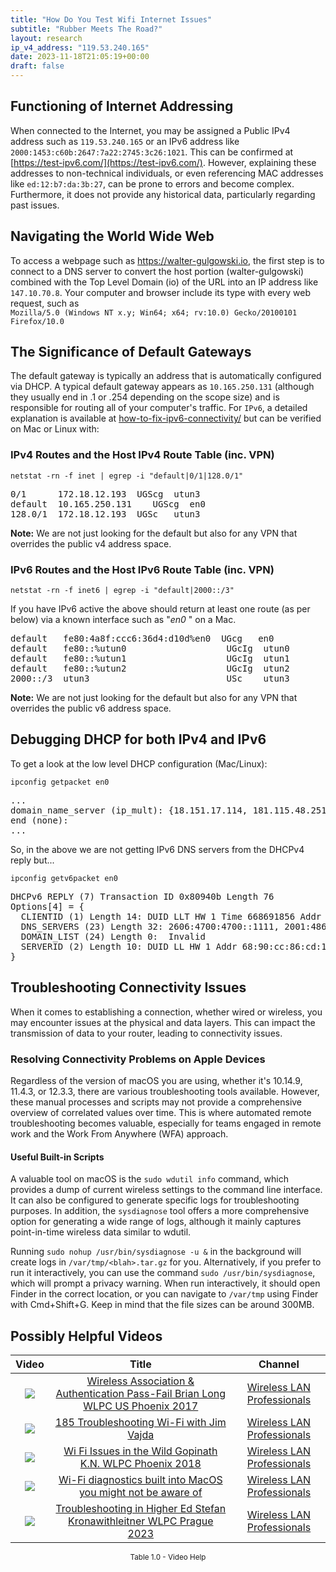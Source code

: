 ```yaml
---
title: "How Do You Test Wifi Internet Issues"
subtitle: "Rubber Meets The Road?"
layout: research
ip_v4_address: "119.53.240.165"
date: 2023-11-18T21:05:19+00:00
draft: false
---
```


## Functioning of Internet Addressing

When connected to the Internet, you may be assigned a Public IPv4 address such as ```119.53.240.165``` or an IPv6 address like ```2000:1453:c60b:2647:7a22:2745:3c26:1021```. This can be confirmed at [https://test-ipv6.com/](https://test-ipv6.com/). However, explaining these addresses to non-technical individuals, or even referencing MAC addresses like ```ed:12:b7:da:3b:27```, can be prone to errors and become complex. Furthermore, it does not provide any historical data, particularly regarding past issues.
## Navigating the World Wide Web
To access a webpage such as https://walter-gulgowski.io, the first step is to connect to a DNS server to convert the host portion (walter-gulgowski) combined with the Top Level Domain (io) of the URL into an IP address like ```147.10.70.8```. Your computer and browser include its type with every web request, such as <br>```Mozilla/5.0 (Windows NT x.y; Win64; x64; rv:10.0) Gecko/20100101 Firefox/10.0```
## The Significance of Default Gateways
The default gateway is typically an address that is automatically configured via DHCP. A typical default gateway appears as ```10.165.250.131``` (although they usually end in .1 or .254 depending on the scope size) and is responsible for routing all of your computer's traffic. For ```IPv6```, a detailed explanation is available at [how-to-fix-ipv6-connectivity/](/blog/how-to-fix-ipv6-connectivity/) but can be verified on Mac or Linux with:
<br>
### IPv4 Routes and the Host IPv4 Route Table (inc. VPN)
```netstat -rn -f inet | egrep -i "default|0/1|128.0/1"```

<pre>
0/1      172.18.12.193  UGScg  utun3
default  10.165.250.131    UGScg  en0
128.0/1  172.18.12.193  UGSc   utun3</pre>

**Note:** We are not just looking for the default but also for any VPN that overrides the public v4 address space.

### IPv6 Routes and the Host IPv6 Route Table (inc. VPN)
```netstat -rn -f inet6 | egrep -i "default|2000::/3"```

If you have IPv6 active the above should return at least one route (as per below) via a known interface such as "_en0_ " on a Mac. 

<pre>
default   fe80:4a8f:ccc6:36d4:d10d%en0  UGcg   en0
default   fe80::%utun0                   UGcIg  utun0
default   fe80::%utun1                   UGcIg  utun1
default   fe80::%utun2                   UGcIg  utun2
2000::/3  utun3                          USc    utun3</pre>

**Note:** We are not just looking for the default but also for any VPN that overrides the public v6 address space.
<br>

## Debugging DHCP for both IPv4 and IPv6

To get a look at the low level DHCP configuration (Mac/Linux): 

```ipconfig getpacket en0```

<pre>
...
domain_name_server (ip_mult): {18.151.17.114, 181.115.48.251}
end (none):
...</pre>

So, in the above we are not getting IPv6 DNS servers from the DHCPv4 reply but...

```ipconfig getv6packet en0```

<pre>
DHCPv6 REPLY (7) Transaction ID 0x80940b Length 76
Options[4] = {
  CLIENTID (1) Length 14: DUID LLT HW 1 Time 668691856 Addr ed:12:b7:da:3b:27
  DNS_SERVERS (23) Length 32: 2606:4700:4700::1111, 2001:4860:4860::8844
  DOMAIN_LIST (24) Length 0:  Invalid
  SERVERID (2) Length 10: DUID LL HW 1 Addr 68:90:cc:86:cd:11
}</pre>




## Troubleshooting Connectivity Issues
When it comes to establishing a connection, whether wired or wireless, you may encounter issues at the physical and data layers. This can impact the transmission of data to your router, leading to connectivity issues.
### Resolving Connectivity Problems on Apple Devices
Regardless of the version of macOS you are using, whether it's 10.14.9, 11.4.3, or 12.3.3, there are various troubleshooting tools available. However, these manual processes and scripts may not provide a comprehensive overview of correlated values over time. This is where automated remote troubleshooting becomes valuable, especially for teams engaged in remote work and the Work From Anywhere (WFA) approach.
#### Useful Built-in Scripts
A valuable tool on macOS is the `sudo wdutil info` command, which provides a dump of current wireless settings to the command line interface. It can also be configured to generate specific logs for troubleshooting purposes. In addition, the `sysdiagnose` tool offers a more comprehensive option for generating a wide range of logs, although it mainly captures point-in-time wireless data similar to wdutil.

Running `sudo nohup /usr/bin/sysdiagnose -u &` in the background will create logs in `/var/tmp/<blah>.tar.gz` for you. Alternatively, if you prefer to run it interactively, you can use the command `sudo /usr/bin/sysdiagnose`, which will prompt a privacy warning. When run interactively, it should open Finder in the correct location, or you can navigate to `/var/tmp` using Finder with Cmd+Shift+G. Keep in mind that the file sizes can be around 300MB.
## Possibly Helpful Videos

<link href="/plugins/lity/css/lity.min.css" rel="stylesheet">
<script src="/plugins/lity/js/lity.min.js"></script>
<div class="table1-start"></div>

|Video | Title | Channel |
| :---: | :---: | :---: |
|<a href="https://www.youtube.com/watch?v=EWURmcra5_4" data-lity><img src="https://i.ytimg.com/vi/EWURmcra5_4/default.jpg" class="img-fluid"></a>|<a href="https://www.youtube.com/watch?v=EWURmcra5_4" data-lity>Wireless Association &amp; Authentication Pass-Fail   Brian Long   WLPC US Phoenix 2017</a>|<a target="_blank" href="https://www.youtube.com/channel/UCIzBSS46vcqhwmBZ7ZpY-yg" >Wireless LAN Professionals</a>|
|<a href="https://www.youtube.com/watch?v=NL7tJm_QIKo" data-lity><img src="https://i.ytimg.com/vi/NL7tJm_QIKo/default.jpg" class="img-fluid"></a>|<a href="https://www.youtube.com/watch?v=NL7tJm_QIKo" data-lity>185   Troubleshooting Wi-Fi with Jim Vajda</a>|<a target="_blank" href="https://www.youtube.com/channel/UCIzBSS46vcqhwmBZ7ZpY-yg" >Wireless LAN Professionals</a>|
|<a href="https://www.youtube.com/watch?v=XIgyJ0f8Zl4" data-lity><img src="https://i.ytimg.com/vi/XIgyJ0f8Zl4/default.jpg" class="img-fluid"></a>|<a href="https://www.youtube.com/watch?v=XIgyJ0f8Zl4" data-lity>Wi Fi Issues in the Wild   Gopinath K.N.   WLPC Phoenix 2018</a>|<a target="_blank" href="https://www.youtube.com/channel/UCIzBSS46vcqhwmBZ7ZpY-yg" >Wireless LAN Professionals</a>|
|<a href="https://www.youtube.com/watch?v=kBEcRYe9gRw" data-lity><img src="https://i.ytimg.com/vi/kBEcRYe9gRw/default.jpg" class="img-fluid"></a>|<a href="https://www.youtube.com/watch?v=kBEcRYe9gRw" data-lity>Wi-Fi diagnostics built into MacOS you might not be aware of</a>|<a target="_blank" href="https://www.youtube.com/channel/UCIzBSS46vcqhwmBZ7ZpY-yg" >Wireless LAN Professionals</a>|
|<a href="https://www.youtube.com/watch?v=wNBRINpizoU" data-lity><img src="https://i.ytimg.com/vi/wNBRINpizoU/default.jpg" class="img-fluid"></a>|<a href="https://www.youtube.com/watch?v=wNBRINpizoU" data-lity>Troubleshooting in Higher Ed   Stefan Kronawithleitner   WLPC Prague 2023</a>|<a target="_blank" href="https://www.youtube.com/channel/UCIzBSS46vcqhwmBZ7ZpY-yg" >Wireless LAN Professionals</a>|

<center><small>Table 1.0 - Video Help</small></center>
 <br>
<div class="table1-end"></div>
<script type="text/javascript">
(function() {
    $('div.table1-start').nextUntil('div.table1-end', 'table').addClass('table thead-dark table-striped table-responsive rounded').attr('id', 't1');
    $('#t1').find('thead').addClass('thead-dark');
})();
</script>
